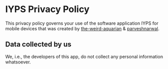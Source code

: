 # IYPS Privacy Policy
This privacy policy governs your use of the software application IYPS for mobile devices that was created by [the-weird-aquarian](https://github.com/the-weird-aquarian) & [parveshnarwal](https://github.com/parveshnarwal).

## Data collected by us
We, i.e., the developers of this app, do not collect any personal information whatsoever.
